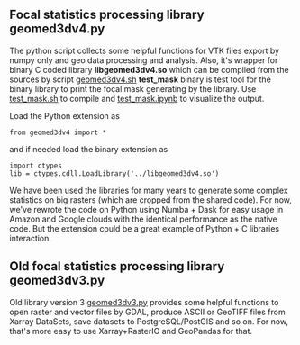 ## Focal statistics processing library geomed3dv4.py

The python script collects some helpful functions for VTK files export by numpy only and geo data processing and analysis. Also, it's wrapper for binary C coded library **libgeomed3dv4.so** which can be compiled from the sources by script [geomed3dv4.sh](geomed3dv4.sh) **test_mask** binary is test tool for the binary library to print the focal mask generating by the library. Use [test_mask.sh](test_mask.sh) to compile and [test_mask.ipynb](test_mask.ipynb) to visualize the output.

Load the Python extension as
```
from geomed3dv4 import *
```

and if needed load the binary extension as
```
import ctypes
lib = ctypes.cdll.LoadLibrary('../libgeomed3dv4.so')
```

We have been used the libraries for many years to generate some complex statistics on big rasters (which are cropped from the shared code). For now, we've rewrote the code on Python using Numba + Dask for easy usage in Amazon and Google clouds with the identical performance as the native code. But the extension could be a great example of Python + C libraries interaction. 

## Old focal statistics processing library geomed3dv3.py

Old library version 3 [geomed3dv3.py](geomed3dv3.py) provides some helpful functions to open raster and vector files by GDAL, produce ASCII or GeoTIFF files from Xarray DataSets, save datasets to PostgreSQL/PostGIS and so on. For now, that's more easy to use Xarray+RasterIO and GeoPandas for that.
